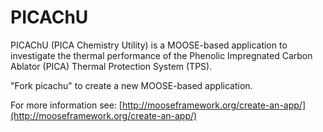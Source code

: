 PICAChU
=====

PICAChU (PICA Chemistry Utility) is a MOOSE-based application to investigate the thermal performance of the Phenolic Impregnated Carbon Ablator (PICA) Thermal Protection System (TPS). 

"Fork picachu" to create a new MOOSE-based application.

For more information see: [http://mooseframework.org/create-an-app/](http://mooseframework.org/create-an-app/)
